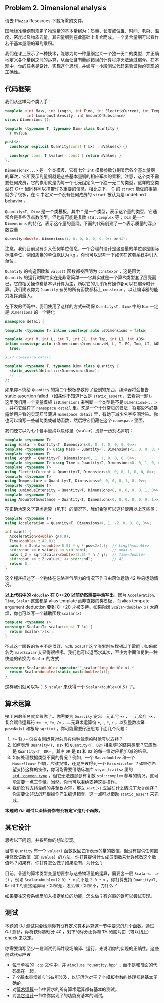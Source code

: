 ## Problem 2. Dimensional analysis

请去 Piazza Resources 下载所需的文件。

国际标准量纲制规定了物理量的基本量纲为：质量、长度或位置、时间、电荷、温度、密度以及物质的量，其它量纲则在此基础上复合而成。一个复合量纲可以看作若干基本量纲的幂的乘积。

我们在课上展示了一种技术，能够为每一种量纲定义一个独一无二的类型，并正确地定义各个量纲之间的运算，从而让含有量纲错误的计算程序无法通过编译。在本题中，你的任务是设计、实现这个思想，并编写一小段测试代码来验证你的实现的正确性。

## 代码框架

我们从这样两个类入手：

```cpp
template <int Mass, int Length, int Time, int ElectricCurrent, int Temperature,
          int LuminousIntensity, int AmountOfSubstance>
struct Dimensions {};

template <typename T, typename Dim> class Quantity {
  T mValue;

public:
  constexpr explicit Quantity(const T &x) : mValue{x} {}

  constexpr const T &value() const { return mValue; }
};
```

`Dimensions<...>` 是一个类模板，它有七个 `int` 模板参数分别表示各个基本量纲的幂次，它所表示的量纲就是这些基本量纲的相应幂次的乘积。注意，这个类不需要任何成员，它的作用就是为每一个七元组定义一个独一无二的类型，这样的空类型在 C++ 里同样可以携带许多重要的信息。相比之下， C 的 `struct` 能做的事情就少了很多，在 C 中定义一个没有任何成员的 `struct` 被认为是 undefined behavior 。

`Quantity<T, Dim>` 是一个类模板，其中 `T` 是一个类型，表示这个量的类型，它通常会是某些浮点数类型，但也有可能是复数 `std::complex` 等； `Dim` 是一个 `Dimensions` 的特化，表示这个量的量纲。下面的代码创建了一个表示质量的浮点数变量：

```cpp
Quantity<double, Dimensions<1, 0, 0, 0, 0, 0, 0>> m(42);
```

注意，我们目前没有引入任何单位信息，一个合理的设计是这些量的单位都是国际标准单位，例如质量的单位默认为 kg 。你也可以思考一下如何在这套系统中引入单位。

`Quantity` 的构造函数和 `value()` 函数都被声明为 `constexpr` ，这是因为 `Quantity` 的运行时属性实在是非常简单——它其实就是一个算术类型套了层壳而已，它的相关操作也基本以计算为主，所以它的几乎所有操作都可以在编译时计算。我们建议你为 `Quantity` 有关的所有函数都标上 `constexpr` ，以让编译器的能力发挥到最大。

在下发的代码中，我们使用了这样的方式来确保 `Quantity<T, Dim>` 中的 `Dim` 一定是 `Dimensions` 的一个特化
   
```cpp
namespace detail {

template <typename T> inline constexpr auto isDimensions = false;

template <int M, int L, int T, int EC, int Tmp, int LI, int AOS>
inline constexpr auto isDimensions<Dimensions<M, L, T, EC, Tmp, LI, AOS>> =
  true;

} // namespace detail

template <typename T, typename Dim> class Quantity {
  static_assert(detail::isDimensions<Dim>);
  // ...
};
```

如果你不慎给 `Quantity` 的第二个模板参数传了些别的东西，编译器将会报告 static assertion failed （如果你不知道什么是 `static_assert` ，去看第一题）。这里我们用一个变量模板 `isDimensions` 来判断一个类型是不是 `Dimensions<...>` ，并将它藏在了 `namespace detail` 里。这是一个十分常见的做法：将那些不必暴露给用户看的实现细节藏进 `namespace detail` 里，有助于减少名字空间污染。你也可以编写一些辅助类或辅助函数，然后将它们藏在这个 `namespace` 里面。

我们还可以为七个基本量纲以及标量（`Scalar`）提供一份别名声明：

```cpp
template <typename T>
using Scalar = Quantity<T, Dimensions<0, 0, 0, 0, 0, 0, 0>>;
template <typename T> using Mass = Quantity<T, Dimensions<1, 0, 0, 0, 0, 0, 0>>;
template <typename T>
using Length = Quantity<T, Dimensions<0, 1, 0, 0, 0, 0, 0>>;
template <typename T> using Time = Quantity<T, Dimensions<0, 0, 1, 0, 0, 0, 0>>;
template <typename T>
using ElectricCurrent = Quantity<T, Dimensions<0, 0, 0, 1, 0, 0, 0>>;
template <typename T>
using Temperature = Quantity<T, Dimensions<0, 0, 0, 0, 1, 0, 0>>;
template <typename T>
using LuminousIntensity = Quantity<T, Dimensions<0, 0, 0, 0, 0, 1, 0>>;
template <typename T>
using AmountOfSubstance = Quantity<T, Dimensions<0, 0, 0, 0, 0, 0, 1>>;
```

在正确地定义了算术运算（见下）的情况下，我们希望可以这样使用以上这些类：

```cpp
template <typename T>
using Acceleration = Quantity<T, Dimensions<0, 1, -2, 0, 0, 0, 0>>;

int main() {
  Acceleration<double> g(9.8);
  Time<double> t(42.0);
  auto h = Scalar<double>(0.5) * g * pow<2>(t);  // Length<double>
  std::cout << h.value() << std::endl;           // 8643.6
  auto t_2 = sqrt(Scalar<double>(2.0) * h / g);  // Time<double>
  std::cout << t_2.value() << std::endl;         // 42
  return 0;
}
```

这个程序描述了一个物体在忽略空气阻力的情况下作自由落体运动 42 秒的运动情况。

**以上代码中的 `<double>` 在 C++20 以前仍然需要手动写出**，因为 `Acceleration`, `Time`, `Scalar` 这些都是 alias template 而非直接的类模板，而 alias template argument deduction 要到 C++20 才被支持。如果你嫌 `Scalar<double>(x)` 太麻烦，你也可以写一个辅助函数 `scalar(x)`

```cpp
template <typename T>
constexpr Scalar<T> scalar(const T &x) {
  return Scalar<T>(x);
}
```

不过这个函数的名字不是很好，它和 `Scalar` 这个类型别名模板过于雷同；如果起名为 `makeScalar` 又显得很啰嗦。我们也可以退而求其次，至少为字面值提供一种快速的转换为 `Scalar` 的方式：

```cpp
constexpr Scalar<double> operator""_scalar(long double x) {
  return Scalar<double>(static_cast<double>(x));
}
```

这样我们就可以写 `0.5_scalar` 来获得一个 `Scalar<double>(0.5)` 了。

## 算术运算

接下来的任务就交给你了。你需要为 `Quantity` 定义一元正号 `+x` 、一元负号 `-x` 、复合赋值运算符 `+=`, `-=`, `*=`, `/=` ，二元算术运算符 `+`, `-`, `*`, `/` ，以及整数次幂 `pow<N>(x)` 和根号 `sqrt(x)` 。你可能需要仔细思考下面几个问题：

1. `*=` 和 `/=` 仅在右侧运算对象具有何种量纲的时候可以支持？
2. 如何表示 `Quantity<T, D1>` 和 `Quantity<T, D2>` 相乘/除的结果类型？它应当是 `Quantity<T, DR>` ，其中 `DR` 是 `D1` 和 `D2` 的每一维对应相加/减的结果。
3. 如何处理数据类型不同的情况？例如，一个 `Mass<double>` 和一个 `Mass<float>` 相加，应该报错，还是应该得到一个 `Mass<double>` ？如果你希望支持这样的操作，你可能需要借助标准库 `<type_traits>` 里的 [`std::common_type`](https://en.cppreference.com/w/cpp/types/common_type) ，但它无法照顾到有复数 `std::complex` 参与的情况，这可能需要一点工作量。当然，你也可以拒绝支持这类操作。
4. 我们没有支持量纲的非整数次幂，那么 `sqrt(x)` 应当在什么情况下允许编译？你需要让非法的开根操作产生编译错误，这一点可以借助 `static_assert` 来完成。

**本题的 OJ 测试只会检测你有没有定义这几个函数。**

## 其它设计

思考以下问题，并按照你的想法实现。

目前 `Quantity` 有一个 `value()` 函数返回它所表示的量的数值，但没有提供任何直接修改该数值（即 `mValue`）的方法。你打算提供什么成员函数来允许修改这个数值吗？如果有，你打算怎么做？如果没有，为什么？

目前，普通的算术类型变量想要参与这些物理量的运算，需要套一层 `Scalar<...>()` ，例如 `Scalar<double>(2.0) * x` 而不是 `2.0 * x` 。你打算支持 `Quantity<T, D>` 和 `T` 的直接运算吗？如果是，怎么做？如果不，为什么？

如果要往这套系统里加入指定单位的功能，怎么做？有兴趣的话可以尝试实现。

## 测试

本题的 OJ 测试只会检测你有没有定义[算术运算](#算术运算)这一节中要求的几个函数。通过 OJ 测试，你将获得基础分 40 ，剩下的得分由你和 TA 的面对面（可以线上） check 来决定。

你需要编写至少一段测试代码并现场编译、运行，来说明你的实现的正确性。这些测试代码应该

- 位于单独的 `.cpp` 文件中，并 `#include "quantity.hpp"` ，而不是和前面的代码混在一起。
- 7 个基本量纲都应当有所涉及，以证明你对于 7 个模板参数的处理都是基本正确的。
- 对[算术运算](#算术运算)一节中要求的所有算术运算都有基本的测试。
- 对[其它设计](#其它设计)一节中你实现了的功能有基本的测试。
